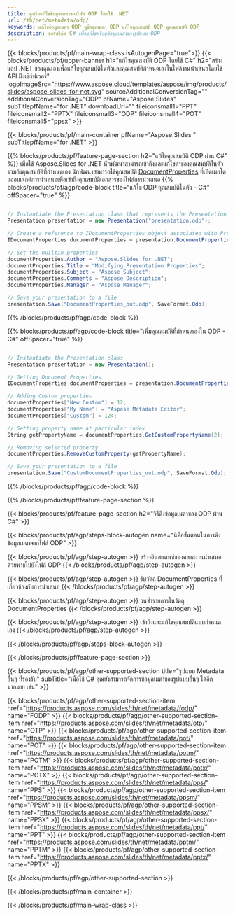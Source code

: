 ```yaml
---
title: ดูหรือแก้ไขข้อมูลเมตาของไฟล์ ODP โดยใช้ .NET
url: /th/net/metadata/odp/
keywords: แก้ไขข้อมูลเมตา ODP ดูข้อมูลเมตา ODP แก้ไขคุณสมบัติ ODP ดูคุณสมบัติ ODP
description: ซอร์สโค้ด C# เพื่อแก้ไขหรือดูข้อมูลเมตาของรูปแบบ ODP
---
```


{{< blocks/products/pf/main-wrap-class isAutogenPage="true">}}
{{< blocks/products/pf/upper-banner h1="แก้ไขคุณสมบัติ ODP โดยใช้ C#" h2="สร้างแอป .NET ของคุณเองเพื่อแก้ไขคุณสมบัติในตัวและคุณสมบัติกำหนดเองในไฟล์งานนำเสนอโดยใช้ API ฝั่งเซิร์ฟเวอร์" logoImageSrc="https://www.aspose.cloud/templates/aspose/img/products/slides/aspose_slides-for-net.svg" sourceAdditionalConversionTag="" additionalConversionTag="ODP" pfName="Aspose.Slides" subTitlepfName="for .NET" downloadUrl="" fileiconsmall1="PPT" fileiconsmall2="PPTX" fileiconsmall3="ODP" fileiconsmall4="POT" fileiconsmall5="ppsx" >}}

{{< blocks/products/pf/main-container pfName="Aspose.Slides " subTitlepfName="for .NET" >}}

{{% blocks/products/pf/feature-page-section  h2="แก้ไขคุณสมบัติ ODP ผ่าน C#" %}}
เมื่อใช้ Aspose.Slides for .NET นักพัฒนาสามารถเข้าถึงและแก้ไขค่าของคุณสมบัติในตัวรวมถึงคุณสมบัติที่กำหนดเอง นักพัฒนาสามารถใช้คุณสมบัติ [DocumentProperties](https://reference.aspose.com/slides/net/aspose.slides/documentproperties/) ที่เปิดเผยโดยออบเจกต์การนำเสนอเพื่อเข้าถึงคุณสมบัติเอกสารของไฟล์การนำเสนอ
{{% blocks/products/pf/agp/code-block title="แก้ไข ODP คุณสมบัติในตัว - C#" offSpacer="true" %}}

```cs

// Instantiate the Presentation class that represents the Presentation
Presentation presentation = new Presentation("presentation.odp");

// Create a reference to IDocumentProperties object associated with Presentation
IDocumentProperties documentProperties = presentation.DocumentProperties;

// Set the builtin properties
documentProperties.Author = "Aspose.Slides for .NET";
documentProperties.Title = "Modifying Presentation Properties";
documentProperties.Subject = "Aspose Subject";
documentProperties.Comments = "Aspose Description";
documentProperties.Manager = "Aspose Manager";

// Save your presentation to a file
presentation.Save("DocumentProperties_out.odp", SaveFormat.Odp);
```

{{% /blocks/products/pf/agp/code-block %}}

{{% blocks/products/pf/agp/code-block title="เพิ่มคุณสมบัติที่กำหนดเองใน ODP - C#" offSpacer="true" %}}

```cs

// Instantiate the Presentation class
Presentation presentation = new Presentation();

// Getting Document Properties
IDocumentProperties documentProperties = presentation.DocumentProperties;

// Adding Custom properties
documentProperties["New Custom"] = 12;
documentProperties["My Name"] = "Aspose Metadata Editor";
documentProperties["Custom"] = 124;

// Getting property name at particular index
String getPropertyName = documentProperties.GetCustomPropertyName(2);

// Removing selected property
documentProperties.RemoveCustomProperty(getPropertyName);

// Save your presentation to a file
presentation.Save("CustomDocumentProperties_out.odp", SaveFormat.Odp);
```

{{% /blocks/products/pf/agp/code-block %}}

{{% /blocks/products/pf/feature-page-section %}}

{{< blocks/products/pf/feature-page-section  h2="วิธีดึงข้อมูลเมตาของ ODP ผ่าน C#" >}}

{{< blocks/products/pf/agp/steps-block-autogen name="นี่คือขั้นตอนในการดึงข้อมูลเมตาจากไฟล์ ODP" >}}

{{< blocks/products/pf/agp/step-autogen >}}
สร้างอินสแตนซ์ของคลาสงานนำเสนอด้วยพาธไปยังไฟล์ ODP
{{< /blocks/products/pf/agp/step-autogen >}}

{{< blocks/products/pf/agp/step-autogen >}}
รับวัตถุ DocumentProperties ที่เกี่ยวข้องกับการนำเสนอ
{{< /blocks/products/pf/agp/step-autogen >}}

{{< blocks/products/pf/agp/step-autogen >}}
วนซ้ำรายการในวัตถุ DocumentProperties
{{< /blocks/products/pf/agp/step-autogen >}}

{{< blocks/products/pf/agp/step-autogen >}}
เข้าถึงและแก้ไขคุณสมบัติแบบกำหนดเอง
{{< /blocks/products/pf/agp/step-autogen >}}

{{< /blocks/products/pf/agp/steps-block-autogen >}}

{{< /blocks/products/pf/feature-page-section >}}

{{< blocks/products/pf/agp/other-supported-section title="รูปแบบ Metadata อื่นๆ ที่รองรับ" subTitle="เมื่อใช้ C# คุณยังสามารถจัดการข้อมูลเมตาของรูปแบบอื่นๆ ได้อีกมากมาย เช่น" >}}

{{< blocks/products/pf/agp/other-supported-section-item href="https://products.aspose.com/slides/th/net/metadata/fodp/" name="FODP" >}}
{{< blocks/products/pf/agp/other-supported-section-item href="https://products.aspose.com/slides/th/net/metadata/otp/" name="OTP" >}}
{{< blocks/products/pf/agp/other-supported-section-item href="https://products.aspose.com/slides/th/net/metadata/pot/" name="POT" >}}
{{< blocks/products/pf/agp/other-supported-section-item href="https://products.aspose.com/slides/th/net/metadata/potm/" name="POTM" >}}
{{< blocks/products/pf/agp/other-supported-section-item href="https://products.aspose.com/slides/th/net/metadata/potx/" name="POTX" >}}
{{< blocks/products/pf/agp/other-supported-section-item href="https://products.aspose.com/slides/th/net/metadata/pps/" name="PPS" >}}
{{< blocks/products/pf/agp/other-supported-section-item href="https://products.aspose.com/slides/th/net/metadata/ppsm/" name="PPSM" >}}
{{< blocks/products/pf/agp/other-supported-section-item href="https://products.aspose.com/slides/th/net/metadata/ppsx/" name="PPSX" >}}
{{< blocks/products/pf/agp/other-supported-section-item href="https://products.aspose.com/slides/th/net/metadata/ppt/" name="PPT" >}}
{{< blocks/products/pf/agp/other-supported-section-item href="https://products.aspose.com/slides/th/net/metadata/pptm/" name="PPTM" >}}
{{< blocks/products/pf/agp/other-supported-section-item href="https://products.aspose.com/slides/th/net/metadata/pptx/" name="PPTX" >}}


{{< /blocks/products/pf/agp/other-supported-section >}}

{{< /blocks/products/pf/main-container >}}
    
{{< /blocks/products/pf/main-wrap-class >}}